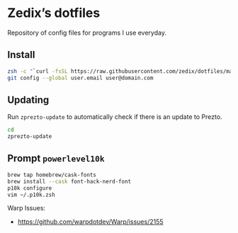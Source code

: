 # Zedix’s dotfiles

Repository of config files for programs I use everyday.

## Install

```sh
zsh -c "`curl -fsSL https://raw.githubusercontent.com/zedix/dotfiles/master/install.sh`"
git config --global user.email user@domain.com
```

## Updating

Run `zprezto-update` to automatically check if there is an update to Prezto.

```sh
cd
zprezto-update
```

## Prompt `powerlevel10k`

```sh
brew tap homebrew/cask-fonts
brew install --cask font-hack-nerd-font
p10k configure
vim ~/.p10k.zsh
```

Warp Issues:
- https://github.com/warpdotdev/Warp/issues/2155
